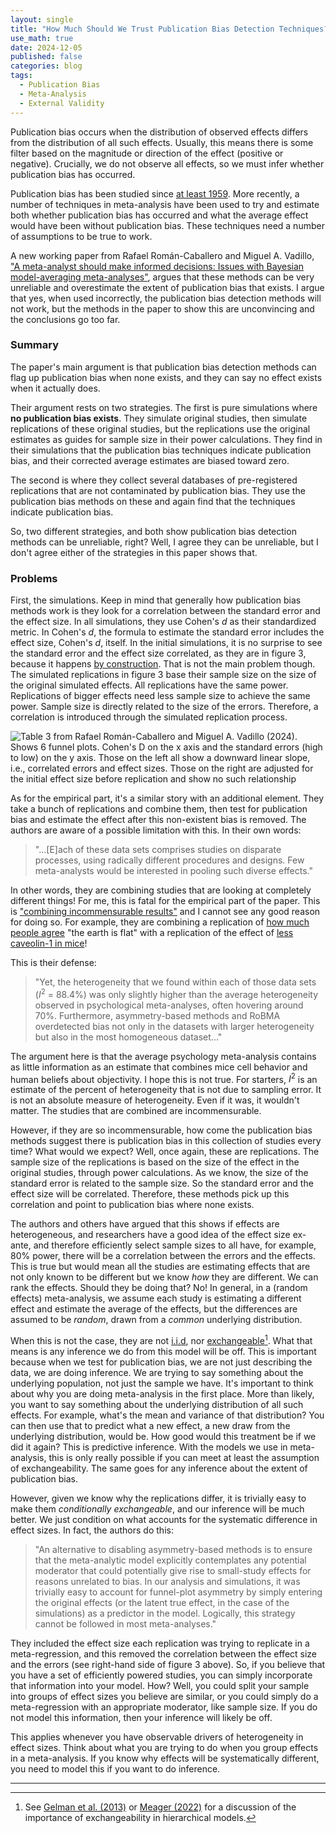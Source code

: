 ```yaml
---
layout: single
title: "How Much Should We Trust Publication Bias Detection Techniques?"
use_math: true
date: 2024-12-05
published: false
categories: blog
tags:
  - Publication Bias
  - Meta-Analysis
  - External Validity
---
```


Publication bias occurs when the distribution of observed effects differs from the distribution of all such effects. Usually, this means there is some filter based on the magnitude or direction of the effect (positive or negative). Crucially, we do not observe all effects, so we must infer whether publication bias has occurred.

Publication bias has been studied since [at least 1959](https://anthonychigney.github.io/home/blog/first-study-pub-bias/). More recently, a number of techniques in meta-analysis have been used to try and estimate both whether publication bias has occurred and what the average effect would have been without publication bias. These techniques need a number of assumptions to be true to work.

A new working paper from Rafael Román-Caballero and Miguel A. Vadillo, ["A meta-analyst should make informed decisions: Issues with Bayesian model-averaging meta-analyses"](https://osf.io/preprints/metaarxiv/tm7dv), argues that these methods can be very unreliable and overestimate the extent of publication bias that exists. I argue that yes, when used incorrectly, the publication bias detection methods will not work, but the methods in the paper to show this are unconvincing and the conclusions go too far.

### Summary

The paper's main argument is that publication bias detection methods can flag up publication bias when none exists, and they can say no effect exists when it actually does.

Their argument rests on two strategies. The first is pure simulations where **no publication bias exists**. They simulate original studies, then simulate replications of these original studies, but the replications use the original estimates as guides for sample size in their power calculations. They find in their simulations that the publication bias techniques indicate publication bias, and their corrected average estimates are biased toward zero.

The second is where they collect several databases of pre-registered replications that are not contaminated by publication bias. They use the publication bias methods on these and again find that the techniques indicate publication bias.

So, two different strategies, and both show publication bias detection methods can be unreliable, right? Well, I agree they can be unreliable, but I don't agree either of the strategies in this paper shows that.

### Problems

First, the simulations. Keep in mind that generally how publication bias methods work is they look for a correlation between the standard error and the effect size. In all simulations, they use Cohen's $d$ as their standardized metric. In Cohen's $d$, the formula to estimate the standard error includes the effect size, Cohen's $d$, itself. In the initial simulations, it is no surprise to see the standard error and the effect size correlated, as they are in figure 3, because it happens [by construction](https://anthonychigney.github.io/home/blog/CohensD-and-pub-bias/). That is not the main problem though. The simulated replications in figure 3 base their sample size on the size of the original simulated effects. All replications have the same power. Replications of bigger effects need less sample size to achieve the same power. Sample size is directly related to the size of the errors. Therefore, a correlation is introduced through the simulated replication process.

![Table 3 from Rafael Román-Caballero and Miguel A. Vadillo (2024). Shows 6 funnel plots. Cohen's D on the x axis and the standard errors (high to low) on the y axis. Those on the left all show a downward linear slope, i.e., correlated errors and effect sizes. Those on the right are adjusted for the initial effect size before replication and show no such relationship](/home/assets/blogassets/fig3pubbias.PNG)

As for the empirical part, it's a similar story with an additional element. They take a bunch of replications and combine them, then test for publication bias and estimate the effect after this non-existent bias is removed. The authors are aware of a possible limitation with this. In their own words:

> "...[E]ach of these data sets comprises studies on disparate processes, using radically different procedures and designs. Few meta-analysts would be interested in pooling such diverse effects."

In other words, they are combining studies that are looking at completely different things! For me, this is fatal for the empirical part of the paper. This is ["combining incommensurable results"](https://datacolada.org/105) and I cannot see any good reason for doing so. For example, they are combining a replication of [how much people agree](https://www.tandfonline.com/doi/full/10.1080/0951508042000202354) "the earth is flat" with a replication of the effect of [less caveolin-1 in mice](https://www.cell.com/cell/fulltext/S0092-8674(11)00645-3?_returnURL=https%3A%2F%2Flinkinghub.elsevier.com%2Fretrieve%2Fpii%2FS0092867411006453%3Fshowall%3Dtrue)!

This is their defense:

> "Yet, the heterogeneity that we found within each of those data sets ($I^2$ = 88.4%) was only slightly higher than the average heterogeneity observed in psychological meta-analyses, often hovering around 70%. Furthermore, asymmetry-based methods and RoBMA overdetected bias not only in the datasets with larger heterogeneity but also in the most homogeneous dataset..."

The argument here is that the average psychology meta-analysis contains as little information as an estimate that combines mice cell behavior and human beliefs about objectivity. I hope this is not true. For starters, $I^2$ is an estimate of the percent of heterogeneity that is not due to sampling error. It is not an absolute measure of heterogeneity. Even if it was, it wouldn't matter. The studies that are combined are incommensurable.

However, if they are so incommensurable, how come the publication bias methods suggest there is publication bias in this collection of studies every time? What would we expect? Well, once again, these are replications. The sample size of the replications is based on the size of the effect in the original studies, through power calculations. As we know, the size of the standard error is related to the sample size. So the standard error and the effect size will be correlated. Therefore, these methods pick up this correlation and point to publication bias where none exists.

The authors and others have argued that this shows if effects are heterogeneous, and researchers have a good idea of the effect size ex-ante, and therefore efficiently select sample sizes to all have, for example, 80% power, there will be a correlation between the errors and the effects. This is true but would mean all the studies are estimating effects that are not only known to be different but we know *how* they are different. We can rank the effects. Should they be doing that? No! In general, in a (random effects) meta-analysis, we assume each study is estimating a different effect and estimate the average of the effects, but the differences are assumed to be *random*, drawn from a *common* underlying distribution.

When this is not the case, they are not [i.i.d](https://en.wikipedia.org/wiki/Independent_and_identically_distributed_random_variables), nor [exchangeable](https://www.uv.es/~bernardo/Exchangeability.pdf)[^1]. What that means is any inference we do from this model will be off. This is important because when we test for publication bias, we are not just describing the data, we are doing inference. We are trying to say something about the underlying population, not just the sample we have. It's important to think about why you are doing meta-analysis in the first place. More than likely, you want to say something about the underlying distribution of all such effects. For example, what's the mean and variance of that distribution? You can then use that to predict what a new effect, a new draw from the underlying distribution, would be. How good would this treatment be if we did it again? This is predictive inference. With the models we use in meta-analysis, this is only really possible if you can meet at least the assumption of exchangeability. The same goes for any inference about the extent of publication bias.

However, given we know why the replications differ, it is trivially easy to make them *conditionally exchangeable*, and our inference will be much better. We just condition on what accounts for the systematic difference in effect sizes. In fact, the authors do this:

> "An alternative to disabling asymmetry-based methods is to ensure that the meta-analytic model explicitly contemplates any potential moderator that could potentially give rise to small-study effects for reasons unrelated to bias. In our analysis and simulations, it was trivially easy to account for funnel-plot asymmetry by simply entering the original effects (or the latent true effect, in the case of the simulations) as a predictor in the model. Logically, this strategy cannot be followed in most meta-analyses."

They included the effect size each replication was trying to replicate in a meta-regression, and this removed the correlation between the effect size and the errors (see right-hand side of figure 3 above). So, if you believe that you have a set of efficiently powered studies, you can simply incorporate that information into your model. How? Well, you could split your sample into groups of effect sizes you believe are similar, or you could simply do a meta-regression with an appropriate moderator, like sample size. If you do not model this information, then your inference will likely be off.

This applies whenever you have observable drivers of heterogeneity in effect sizes. Think about what you are trying to do when you group effects in a meta-analysis. If you know why effects will be systematically different, you need to model this if you want to do inference.

<hr>

[^1]: See [Gelman et al. (2013)](http://www.stat.columbia.edu/~gelman/book/) or [Meager (2022)](https://mfr.osf.io/render?url=https://osf.io/eugrp/?direct%26mode=render%26action=download%26mode=render) for a discussion of the importance of exchangeability in hierarchical models.

